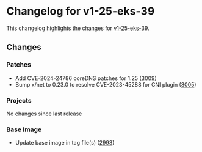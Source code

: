 # Changelog for v1-25-eks-39

This changelog highlights the changes for [v1-25-eks-39](https://github.com/aws/eks-distro/tree/v1-25-eks-39).

## Changes

### Patches
* Add CVE-2024-24786 coreDNS patches for 1.25 ([3009](https://github.com/aws/eks-distro/pull/3009))
* Bump x/net to 0.23.0 to resolve CVE-2023-45288 for CNI plugin ([3005](https://github.com/aws/eks-distro/pull/3005))

### Projects
No changes since last release

### Base Image
* Update base image in tag file(s) ([2993](https://github.com/aws/eks-distro/pull/2993))

